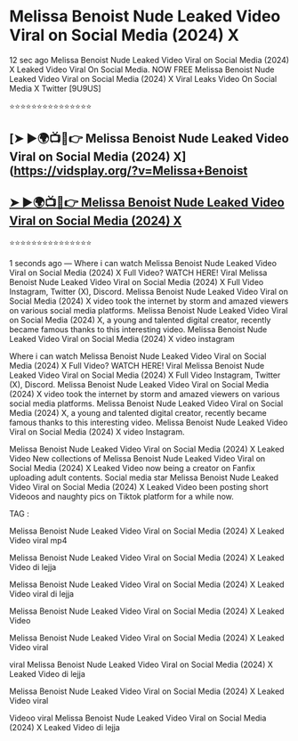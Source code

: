 ﻿# Melissa Benoist Nude Leaked Video Viral on Social Media (2024) X



12 sec ago Melissa Benoist Nude Leaked Video Viral on Social Media (2024) X Leaked Video Viral On Social Media. NOW FREE Melissa Benoist Nude Leaked Video Viral on Social Media (2024) X Viral Leaks Video On Social Media X Twitter [9U9US]

⭐⭐⭐⭐⭐⭐⭐⭐⭐⭐⭐⭐⭐⭐⭐

## [➤ ►🌍📺📱👉 Melissa Benoist Nude Leaked Video Viral on Social Media (2024) X](https://vidsplay.org/?v=Melissa+Benoist

## [➤ ►🌍📺📱👉 Melissa Benoist Nude Leaked Video Viral on Social Media (2024) X](https://vidsplay.org/?v=Melissa+Benoist)


⭐⭐⭐⭐⭐⭐⭐⭐⭐⭐⭐⭐⭐⭐⭐



1 seconds ago — Where i can watch Melissa Benoist Nude Leaked Video Viral on Social Media (2024) X Full Video? WATCH HERE! Viral Melissa Benoist Nude Leaked Video Viral on Social Media (2024) X Full Video Instagram, Twitter (X), Discord. Melissa Benoist Nude Leaked Video Viral on Social Media (2024) X video took the internet by storm and amazed viewers on various social media platforms. Melissa Benoist Nude Leaked Video Viral on Social Media (2024) X, a young and talented digital creator, recently became famous thanks to this interesting video. Melissa Benoist Nude Leaked Video Viral on Social Media (2024) X video instagram

Where i can watch Melissa Benoist Nude Leaked Video Viral on Social Media (2024) X Full Video? WATCH HERE! Viral Melissa Benoist Nude Leaked Video Viral on Social Media (2024) X Full Video Instagram, Twitter (X), Discord. Melissa Benoist Nude Leaked Video Viral on Social Media (2024) X video took the internet by storm and amazed viewers on various social media platforms. Melissa Benoist Nude Leaked Video Viral on Social Media (2024) X, a young and talented digital creator, recently became famous thanks to this interesting video. Melissa Benoist Nude Leaked Video Viral on Social Media (2024) X video Instagram.

Melissa Benoist Nude Leaked Video Viral on Social Media (2024) X Leaked Video New collections of Melissa Benoist Nude Leaked Video Viral on Social Media (2024) X Leaked Video now being a creator on Fanfix uploading adult contents. Social media star Melissa Benoist Nude Leaked Video Viral on Social Media (2024) X Leaked Video been posting short Videoos and naughty pics on Tiktok platform for a while now.

TAG :

 

Melissa Benoist Nude Leaked Video Viral on Social Media (2024) X Leaked Video viral mp4

 

Melissa Benoist Nude Leaked Video Viral on Social Media (2024) X Leaked Video di lejja

 

Melissa Benoist Nude Leaked Video Viral on Social Media (2024) X Leaked Video viral di lejja

 

Melissa Benoist Nude Leaked Video Viral on Social Media (2024) X Leaked Video

 

Melissa Benoist Nude Leaked Video Viral on Social Media (2024) X Leaked Video viral

 

viral Melissa Benoist Nude Leaked Video Viral on Social Media (2024) X Leaked Video di lejja

 

Melissa Benoist Nude Leaked Video Viral on Social Media (2024) X Leaked Video viral

 

Videoo viral Melissa Benoist Nude Leaked Video Viral on Social Media (2024) X Leaked Video di lejja